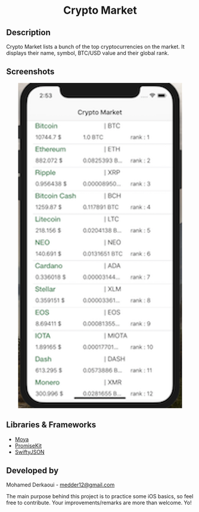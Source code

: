 <h1 align="center"> Crypto Market  </h1>

Description
------
Crypto Market lists a bunch of the top cryptocurrencies on the market. It displays their name, symbol, BTC/USD value and their global rank.


Screenshots
------
 <p align="center"> 
<img src="https://github.com/MohamedDer/Crypto-Market/blob/master/Screenshots/Screen%20Shot%202018-02-27%20at%2014.53.27.png">

</p>
 

Libraries & Frameworks
------
- [Moya](https://github.com/Moya/Moya)  
- [PromiseKit](https://github.com/mxcl/PromiseKit)
- [SwiftyJSON](https://github.com/SwiftyJSON/SwiftyJSON)



Developed by
------
Mohamed Derkaoui  -  medder12@gmail.com

The main purpose behind this project is to practice some iOS basics, so feel free to contribute. Your improvements/remarks are more than welcome. Yo!
